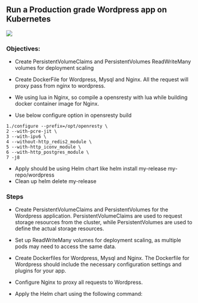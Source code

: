 ##  Run a Production grade Wordpress app on Kubernetes ##
![](https://img.shields.io/badge/-Task--1-brightgreen)

### Objectives:


- Create PersistentVolumeClaims and PersistentVolumes
ReadWriteMany volumes for deployment scaling


- Create DockerFile for Wordpress, Mysql and Nginx. All the request will proxy pass from nginx to wordpress.
- We using lua in Nginx, so compile a opensresty with lua while building docker container image for Nginx.
- Use below configure option in opensresty build

```
1./configure --prefix=/opt/openresty \
2 --with-pcre-jit \
3 --with-ipv6 \
4 --without-http_redis2_module \
5 --with-http_iconv_module \
6 --with-http_postgres_module \
7 -j8
```
- Apply should be using Helm chart like helm install my-release my-repo/wordpress
- Clean up helm delete my-release



### Steps ###
- Create PersistentVolumeClaims and PersistentVolumes for the Wordpress application. PersistentVolumeClaims are used to request storage resources from the cluster, while PersistentVolumes are used to define the actual storage resources.

- Set up ReadWriteMany volumes for deployment scaling, as multiple pods may need to access the same data.

- Create Dockerfiles for Wordpress, Mysql and Nginx. The Dockerfile for Wordpress should include the necessary configuration settings and plugins for your app.

- Configure Nginx to proxy all requests to Wordpress.

- Apply the Helm chart using the following command:

```helm install my-release my-repo/wordpress
 ```